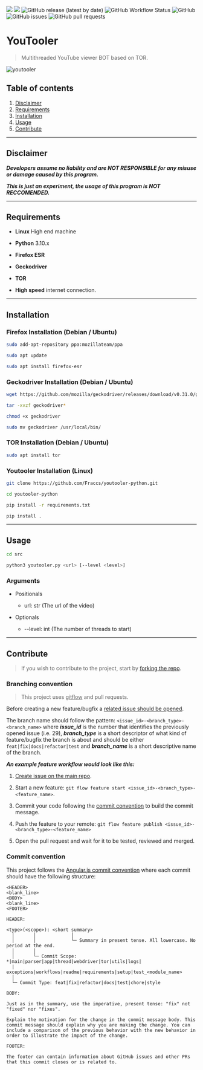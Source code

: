 ![](https://img.shields.io/badge/platform-Ubuntu-orange)
![](https://img.shields.io/badge/python-3.10.x-yellow)
![GitHub release (latest by date)](https://img.shields.io/github/v/release/Fraccs/youtooler-python)
![GitHub Workflow Status](https://img.shields.io/github/workflow/status/Fraccs/youtooler-python/test)
![GitHub](https://img.shields.io/github/license/Fraccs/youtooler-python)
![GitHub issues](https://img.shields.io/github/issues/Fraccs/youtooler-python)
![GitHub pull requests](https://img.shields.io/github/issues-pr/Fraccs/youtooler-python)

# YouTooler

> Multithreaded YouTube viewer BOT based on TOR.

![youtooler](https://user-images.githubusercontent.com/78105813/181789665-a7b64c56-e24e-459f-b453-9137ac764501.png)

## Table of contents

1. [ Disclaimer ](#disclaimer)
2. [ Requirements ](#requirements)
3. [ Installation ](#installation)
4. [ Usage ](#usage)
5. [ Contribute ](#usage)

---

## Disclaimer

***Developers assume no liability and are NOT RESPONSIBLE for any misuse or damage caused by this program.***

***This is just an experiment, the usage of this program is NOT RECCOMENDED.***

---

## Requirements

- **Linux** High end machine

- **Python** 3.10.x

- **Firefox ESR**

- **Geckodriver**

- **TOR**

- **High speed** internet connection.

---

## Installation

### Firefox Installation (Debian / Ubuntu)

```bash
sudo add-apt-repository ppa:mozillateam/ppa
```

```bash
sudo apt update
```

```bash
sudo apt install firefox-esr
```

### Geckodriver Installation (Debian / Ubuntu)

```bash
wget https://github.com/mozilla/geckodriver/releases/download/v0.31.0/geckodriver-v0.31.0-linux64.tar.gz
```

```bash
tar -xvzf geckodriver*
```

```bash
chmod +x geckodriver
```

```bash
sudo mv geckodriver /usr/local/bin/
```

### TOR Installation (Debian / Ubuntu)

```bash
sudo apt install tor
```

### Youtooler Installation (Linux)

```bash
git clone https://github.com/Fraccs/youtooler-python.git
```

```bash
cd youtooler-python
```

```bash
pip install -r requirements.txt
```

```bash
pip install .
```

---

## Usage

```bash
cd src
```

```bash
python3 youtooler.py <url> [--level <level>]
```

### Arguments

- Positionals
  - url: str (The url of the video)

- Optionals
  - --level: int (The number of threads to start)

---

## Contribute

> If you wish to contribute to the project, start by <a href="https://github.com/Fraccs/youtooler-python/fork">forking the repo</a>.

### Branching convention

> This project uses <u>gitflow</u> and pull requests.

Before creating a new feature/bugfix a <a href="https://github.com/Fraccs/youtooler-python/issues">related issue should be opened</a>.

The branch name should follow the pattern: ```<issue_id>-<branch_type>-<branch_name>``` where ***issue_id*** is the number that identifies the previously opened issue (i.e. 29), ***branch_type*** is a short descriptor of what kind of feature/bugfix the branch is about and should be either ```feat|fix|docs|refactor|test``` and ***branch_name*** is a short descriptive name of the branch.

***An example feature workflow would look like this:***

1. <a href="https://github.com/Fraccs/youtooler-python/issues">Create issue on the main repo</a>.

2. Start a new feature: ```git flow feature start <issue_id>-<branch_type>-<feature_name>```.

3. Commit your code following the <a href="#commit-convention">commit convention</a> to build the commit message.

4. Push the feature to your remote: ```git flow feature publish <issue_id>-<branch_type>-<feature_name>```

5. Open the pull request and wait for it to be tested, reviewed and merged.

### Commit convention

This project follows the <a href="https://github.com/angular/angular/blob/main/CONTRIBUTING.md#-commit-message-format">Angular.js commit convention</a> where each commit should have the following structure:

```
<HEADER>
<blank_line>
<BODY>
<blank_line>
<FOOTER>
```

```
HEADER:

<type>(<scope>): <short summary>
  │       │             │
  │       │             └─ Summary in present tense. All lowercase. No period at the end.
  │       │
  │       └─ Commit Scope: *|main|parser|app|thread|webdriver|tor|utils|logs|
  |                           exceptions|workflows|readme|requirements|setup|test_<module_name>
  │
  └─ Commit Type: feat|fix|refactor|docs|test|chore|style
```

```
BODY:

Just as in the summary, use the imperative, present tense: "fix" not "fixed" nor "fixes".

Explain the motivation for the change in the commit message body. This commit message should explain why you are making the change. You can include a comparison of the previous behavior with the new behavior in order to illustrate the impact of the change.
```

```
FOOTER:

The footer can contain information about GitHub issues and other PRs that this commit closes or is related to.
```
